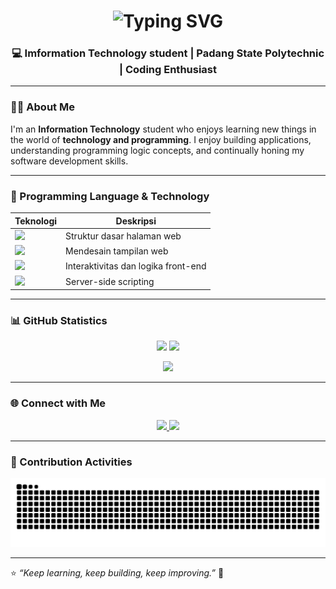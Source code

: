 <!-- Profil GitHub - Dzaki Naufal Putra -->

<h1 align="center">
  <img src="https://readme-typing-svg.herokuapp.com?font=Fira+Code&weight=500&size=28&pause=1000&color=FFFFFF&center=true&vCenter=true&width=500&lines=Hi%2C+I'm+Dzaki+Naufal+Putra;Welcome+to+my+GitHub+Profile!;Coding+is+my+passion+🚀" alt="Typing SVG" />
</h1>

<h3 align="center">💻 Imformation Technology student | Padang State Polytechnic | Coding Enthusiast</h3>

---

### 👨‍💻 About Me

I'm an **Information Technology** student who enjoys learning new things in the world of **technology and programming**.
I enjoy building applications, understanding programming logic concepts, and continually honing my software development skills.

---

### 🧠 Programming Language & Technology
| Teknologi | Deskripsi |
|------------|------------|
| <img src="https://skillicons.dev/icons?i=html" width="40" /> | Struktur dasar halaman web |
| <img src="https://skillicons.dev/icons?i=css" width="40" /> | Mendesain tampilan web |
| <img src="https://skillicons.dev/icons?i=js" width="40" /> | Interaktivitas dan logika front-end |
| <img src="https://skillicons.dev/icons?i=php" width="40" /> | Server-side scripting |



---

### 📊 GitHub Statistics
<p align="center">
  <img src="https://github-readme-stats.vercel.app/api?username=DzakiNaufal&show_icons=true&theme=tokyonight&count_private=true" height="165">
  <img src="https://github-readme-streak-stats.herokuapp.com/?user=DzakiNaufal&theme=tokyonight" height="165">
</p>

<p align="center">
  <img src="https://github-readme-stats.vercel.app/api/top-langs/?username=DzakiNaufal&layout=compact&theme=tokyonight" />
</p>

---

### 🌐 Connect with Me
<p align="center">
  <a href="https://www.linkedin.com/in/dzakinaufal14" target="_blank">
    <img src="https://img.shields.io/badge/LinkedIn-0A66C2?style=for-the-badge&logo=linkedin&logoColor=white" />
  </a>
  <a href="https://www.instagram.com/dzaakk1" target="_blank">
    <img src="https://img.shields.io/badge/Instagram-E4405F?style=for-the-badge&logo=instagram&logoColor=white" />
  </a>
</p>

---

### 🐍 Contribution Activities
<p align="center">
  <img src="https://github.com/DzakiNaufal/DzakiNaufal/blob/output/github-contribution-grid-snake.svg" alt="snake animation" />
</p>

---

⭐ *“Keep learning, keep building, keep improving.”* 🚀
